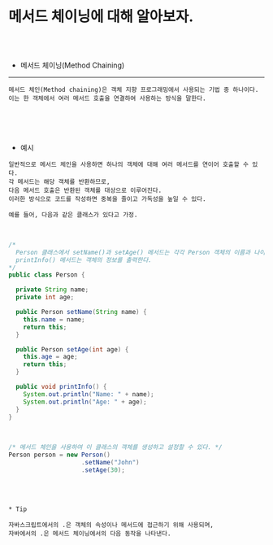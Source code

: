 # 메서드 체이닝에 대해 알아보자.

<br /><br />

* 메서드 체이닝(Method Chaining)
---

```
메서드 체인(Method chaining)은 객체 지향 프로그래밍에서 사용되는 기법 중 하나이다.
이는 한 객체에서 여러 메서드 호출을 연결하여 사용하는 방식을 말한다.
```

<br /><br /><br />

* 예시
```
일반적으로 메서드 체인을 사용하면 하나의 객체에 대해 여러 메서드를 연이어 호출할 수 있다.
각 메서드는 해당 객체를 반환하므로,
다음 메서드 호출은 반환된 객체를 대상으로 이루어진다.
이러한 방식으로 코드를 작성하면 중복을 줄이고 가독성을 높일 수 있다.

예를 들어, 다음과 같은 클래스가 있다고 가정.
```

<br />

```java
/*
  Person 클래스에서 setName()과 setAge() 메서드는 각각 Person 객체의 이름과 나이를 설정하고,
  printInfo() 메서드는 객체의 정보를 출력한다.
*/
public class Person {

  private String name;
  private int age;

  public Person setName(String name) {
    this.name = name;
    return this;
  }

  public Person setAge(int age) {
    this.age = age;
    return this;
  }

  public void printInfo() {
    System.out.println("Name: " + name);
    System.out.println("Age: " + age);
  }
}
```

<br />

```java
/* 메서드 체인을 사용하여 이 클래스의 객체를 생성하고 설정할 수 있다. */
Person person = new Person()
                    .setName("John")
                    .setAge(30);
```

<br /><br />

```
* Tip

자바스크립트에서의 .은 객체의 속성이나 메서드에 접근하기 위해 사용되며,
자바에서의 .은 메서드 체이닝에서의 다음 동작을 나타낸다.
```

